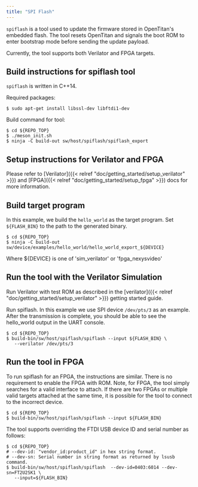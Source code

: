 ```yaml
---
title: "SPI Flash"
---
```


`spiflash` is a tool used to update the firmware stored in OpenTitan's embedded flash.
The tool resets OpenTitan and signals the boot ROM to enter bootstrap mode before sending the update payload.

Currently, the tool supports both Verilator and FPGA targets.

## Build instructions for spiflash tool

`spiflash` is written in C++14.

Required packages:

```console
$ sudo apt-get install libssl-dev libftdi1-dev
```

Build command for tool:

```console
$ cd ${REPO_TOP}
$ ./meson_init.sh
$ ninja -C build-out sw/host/spiflash/spiflash_export
```

## Setup instructions for Verilator and FPGA
Please refer to [Verilator]({{< relref "doc/getting_started/setup_verilator" >}}) and [FPGA]({{< relref "doc/getting_started/setup_fpga" >}}) docs for more information.

## Build target program

In this example, we build the `hello_world` as the target program.
Set `${FLASH_BIN}` to the path to the generated binary.

```console
$ cd ${REPO_TOP}
$ ninja -C build-out sw/device/examples/hello_world/hello_world_export_${DEVICE}
```

Where ${DEVICE} is one of 'sim_verilator' or 'fpga_nexysvideo'

## Run the tool with the Verilator Simulation

Run Verilator with test ROM as described in the [verilator]({{< relref "doc/getting_started/setup_verilator" >}}) getting started guide.

Run spiflash.
In this example we use SPI device `/dev/pts/3` as an example.
After the transmission is complete, you should be able to see the hello_world output in the UART console.

```console
$ cd ${REPO_TOP}
$ build-bin/sw/host/spiflash/spiflash --input ${FLASH_BIN} \
   --verilator /dev/pts/3
```

## Run the tool in FPGA

To run spiflash for an FPGA, the instructions are similar.
There is no requirement to enable the FPGA with ROM.
Note, for FPGA, the tool simply searches for a valid interface to attach.
If there are two FPGAs or multiple valid targets attached at the same time, it is possible for the tool to connect to the incorrect device.

```console
$ cd ${REPO_TOP}
$ build-bin/sw/host/spiflash/spiflash --input ${FLASH_BIN}
```

The tool supports overriding the FTDI USB device ID and serial number as follows:

```console
$ cd ${REPO_TOP}
# --dev-id: "vendor_id:product_id" in hex string format.
# --dev-sn: Serial number in string format as returned by lsusb command.
$ build-bin/sw/host/spiflash/spiflash  --dev-id=0403:6014 --dev-sn=FT2U2SK1 \
   --input=${FLASH_BIN}
```
